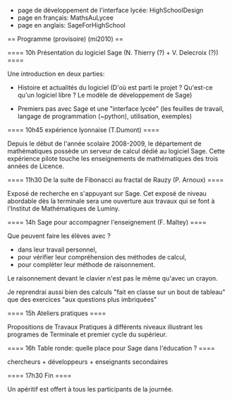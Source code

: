    * page de développement de l'interface lycée: HighSchoolDesign
   * page en français: MathsAuLycee
   * page en anglais: SageForHighSchool

== Programme (provisoire) (mi2010) ==

==== 10h Présentation du logiciel Sage (N. Thierry (?) + V. Delecroix (?)) ====

Une introduction en deux parties:

   * Histoire et actualités du logiciel (D'où est parti le projet ? Qu'est-ce qu'un logiciel libre ? Le modèle de développement de Sage)

   * Premiers pas avec Sage et une "interface lycée" (les feuilles de travail, langage de programmation (~python), utilisation, exemples)

==== 10h45 expérience lyonnaise (T.Dumont) ====

Depuis le début de l'année scolaire 2008-2009, le département de mathématiques possède un serveur de calcul dédié au logiciel Sage. Cette expérience pilote touche les enseignements de mathématiques des trois années de Licence.

==== 11h30 De la suite de Fibonacci au fractal de Rauzy (P. Arnoux) ====

Exposé de recherche en s'appuyant sur Sage. Cet exposé de niveau abordable dès la terminale sera une ouverture aux travaux qui se font à l'Institut de Mathématiques de Luminy.

==== 14h Sage pour accompagner l'enseignement (F. Maltey) ====

Que peuvent faire les élèves avec ?

   * dans leur travail personnel,
   * pour vérifier leur compréhension des méthodes de calcul,
   * pour complèter leur méthode de raisonnement.

Le raisonnement devant le clavier n'est pas le même qu'avec un crayon.

  Je reprendrai aussi bien des calculs "fait en classe sur un bout de tableau" que des exercices "aux questions plus imbriquées"

==== 15h Ateliers pratiques ====

Propositions de Travaux Pratiques à différents niveaux illustrant les programes de Terminale et premier cycle du supérieur.

==== 16h Table ronde: quelle place pour Sage dans l'éducation ? ====

chercheurs + développeurs + enseignants secondaires

==== 17h30 Fin ====

Un apéritif est offert à tous les participants de la journée.
